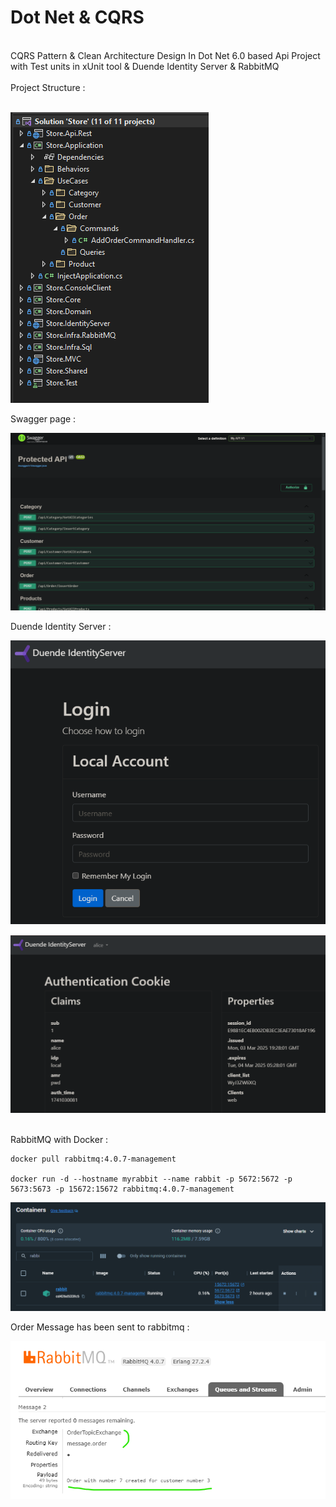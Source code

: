 # Dot Net & CQRS
<br />
CQRS Pattern & Clean Architecture Design In Dot Net 6.0 based Api Project with Test units in xUnit tool & Duende Identity Server & RabbitMQ
<br /><br />
Project Structure :
<br /><br />

![alt text](https://raw.githubusercontent.com/kayvansol/CQRS_DotNet6/refs/heads/main/img/structure.png?raw=true)

Swagger page :

![alt text](https://raw.githubusercontent.com/kayvansol/CQRS_DotNet6/refs/heads/main/img/swagger.png?raw=true)

Duende Identity Server :

![alt text](https://raw.githubusercontent.com/kayvansol/CQRS_DotNet6/refs/heads/main/img/identity.png?raw=true)

![alt text](https://raw.githubusercontent.com/kayvansol/CQRS_DotNet6/refs/heads/main/img/identity2.png?raw=true)

<br />
RabbitMQ with Docker :

```
docker pull rabbitmq:4.0.7-management

docker run -d --hostname myrabbit --name rabbit -p 5672:5672 -p 5673:5673 -p 15672:15672 rabbitmq:4.0.7-management
```
![alt text](https://raw.githubusercontent.com/kayvansol/CQRS_DotNet6/refs/heads/main/img/rabbitContainer.png?raw=true)

Order Message has been sent to rabbitmq :

![alt text](https://raw.githubusercontent.com/kayvansol/CQRS_DotNet6/refs/heads/main/img/rabbit.png?raw=true)
